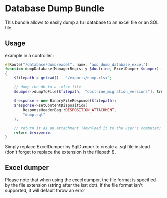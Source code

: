 # Database Dump Bundle

This bundle allows to easily dump a full database to an excel file or an SQL file.

## Usage

example in a controller :
```php
#[Route("/database/dump/excel", name: "app_dump_database_excel")]
function dumpDatabase(ManagerRegistry $doctrine, ExcelDumper $dumper): BinaryFileResponse
{
    $filepath = getcwd() . "/exports/dump.xlsx";

    // dump the db to a .xlsx file
    $dumper->dumpToFile($filepath, ["doctrine_migration_versions"], true);

    $response = new BinaryFileResponse($filepath);
    $response->setContentDisposition(
        ResponseHeaderBag::DISPOSITION_ATTACHMENT,
        "dump.sql"
    );

    // return it as an attachment (download it to the user's computer)
    return $response;
}
```
Simply replace ExcelDumper by SqlDumper to create a .sql file instead (don't forget to replace the extension in the filepath !).

## Excel dumper
Please note that when using the excel dumper, the file format is specified by the file extension (string after the last dot). If the file format isn't supported, it will default throw an error
